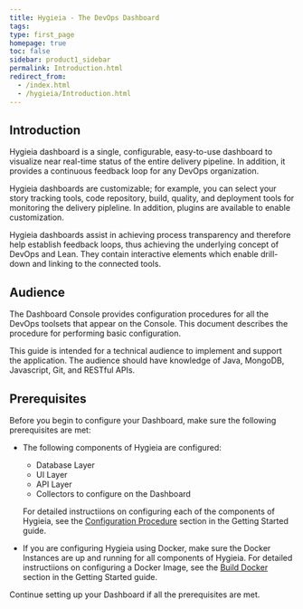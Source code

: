 ```yaml
---
title: Hygieia - The DevOps Dashboard
tags: 
type: first_page
homepage: true
toc: false
sidebar: product1_sidebar
permalink: Introduction.html
redirect_from:
  - /index.html
  - /hygieia/Introduction.html
---
```


## Introduction

Hygieia dashboard is a single, configurable, easy-to-use dashboard to visualize near real-time status of the entire delivery pipeline. In addition, it provides a continuous feedback loop for any DevOps organization.

Hygieia dashboards are customizable; for example, you can select your story tracking tools, code repository, build, quality, and deployment tools for monitoring the delivery pipleline. In addition, plugins are available to enable customization.

Hygieia dashboards assist in achieving process transparency and therefore help establish feedback loops, thus achieving the underlying concept of DevOps and Lean. They contain interactive elements which enable drill-down and linking to the connected tools.

## Audience

The Dashboard Console provides configuration procedures for all the DevOps toolsets that appear on the Console. This document describes the procedure for performing basic configuration.

This guide is intended for a technical audience to implement and support the application. The audience should have knowledge of Java, MongoDB, Javascript, Git, and RESTful APIs.

## Prerequisites

Before you begin to configure your Dashboard, make sure the following prerequisites are met:

- The following components of Hygieia are configured:
  - Database Layer 
  - UI Layer
  - API Layer
  - Collectors  to configure on the Dashboard
  
  For detailed instructiions on configuring each of the components of Hygieia, see the [Configuration Procedure]() section in the Getting Started guide.
  
- If you are configuring Hygieia using Docker, make sure the Docker Instances are up and running for all components of Hygieia.
  For detailed instructiions on configuring a Docker Image, see the [Build Docker]() section in the Getting Started guide.
  
Continue setting up your Dashboard if all the prerequisites are met.

